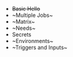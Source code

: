 - ~~Basic Hello~~
- ~Multiple Jobs~
- ~Matrix~
- ~Needs~
- Secrets
- ~Environments~
- ~Triggers and Inputs~


